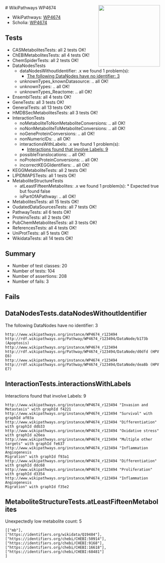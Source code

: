 <img style="float: right; width: 200px" src="https://upload.wikimedia.org/wikipedia/commons/thumb/8/83/Wplogo_with_text_500.png/640px-Wplogo_with_text_500.png" />
# WikiPathways WP4674

* WikiPathways: [WP4674](https://new.wikipathways.org/pathways/WP4674)
* Scholia: [WP4674](https://scholia.toolforge.org/wikipathways/WP4674)
## Tests
* CASMetabolitesTests: all 2 tests OK!
* ChEBIMetabolitesTests: all 4 tests OK!
* ChemSpiderTests: all 2 tests OK!
* DataNodesTests
    * dataNodesWithoutIdentifier: .x we found 1 problem(s):
        * [The following DataNodes have no identifier: 3](#d2d32fa2)
    * unknownTypes_knownDatasource: .. all OK!
    * unknownTypes: .. all OK!
    * unknownTypes_Reactome: .. all OK!
* EnsemblTests: all 4 tests OK!
* GeneTests: all 3 tests OK!
* GeneralTests: all 13 tests OK!
* HMDBSecMetabolitesTests: all 3 tests OK!
* InteractionTests
    * noMetaboliteToNonMetaboliteConversions: .. all OK!
    * noNonMetaboliteToMetaboliteConversions: .. all OK!
    * noGeneProteinConversions: .. all OK!
    * nonNumericIDs: .. all OK!
    * interactionsWithLabels: .x we found 1 problem(s):
        * [Interactions found that involve Labels: 9](#630d2680)
    * possibleTranslocations: .. all OK!
    * noProteinProteinConversions: .. all OK!
    * incorrectKEGGIdentifiers: .. all OK!
* KEGGMetaboliteTests: all 2 tests OK!
* LIPIDMAPSTests: all 1 tests OK!
* MetaboliteStructureTests
    * atLeastFifteenMetabolites: .x we found 1 problem(s):
            * Expected true but found false
    * isPartOfAPathway: .. all OK!
* MetabolitesTests: all 15 tests OK!
* OudatedDataSourcesTests: all 7 tests OK!
* PathwayTests: all 6 tests OK!
* ProteinsTests: all 2 tests OK!
* PubChemMetabolitesTests: all 3 tests OK!
* ReferencesTests: all 4 tests OK!
* UniProtTests: all 5 tests OK!
* WikidataTests: all 14 tests OK!


## Summary

* Number of test classes: 20
* Number of tests: 104
* Number of assertions: 208
* Number of fails: 3

## Fails

<a name="d2d32fa2" />

## DataNodesTests.dataNodesWithoutIdentifier

The following DataNodes have no identifier: 3
```
http://www.wikipathways.org/instance/WP4674_r123494 http://rdf.wikipathways.org/Pathway/WP4674_r123494/DataNode/b173b (Apoptosis)
http://www.wikipathways.org/instance/WP4674_r123494 http://rdf.wikipathways.org/Pathway/WP4674_r123494/DataNode/d0dfd (HPV E6)
http://www.wikipathways.org/instance/WP4674_r123494 http://rdf.wikipathways.org/Pathway/WP4674_r123494/DataNode/dea8b (HPV E7)
```

<a name="630d2680" />

## InteractionTests.interactionsWithLabels

Interactions found that involve Labels: 9
```
http://www.wikipathways.org/instance/WP4674_r123494 "Invasion and Metastasis" with graphId f4221
http://www.wikipathways.org/instance/WP4674_r123494 "Survival" with graphId af03a
http://www.wikipathways.org/instance/WP4674_r123494 "Differentiation" with graphId ddb33
http://www.wikipathways.org/instance/WP4674_r123494 "Oxidative stress" with graphId a26ea
http://www.wikipathways.org/instance/WP4674_r123494 "Multiple other targets" with graphId fe637
http://www.wikipathways.org/instance/WP4674_r123494 "Inflammation
Angiogenesis
Migration" with graphId f93a1
http://www.wikipathways.org/instance/WP4674_r123494 "Differentiation" with graphId ddc68
http://www.wikipathways.org/instance/WP4674_r123494 "Proliferation" with graphId d3354
http://www.wikipathways.org/instance/WP4674_r123494 "Inflammation
Angiogenesis
Migration" with graphId f35e2
```

<a name="6d42917a" />

## MetaboliteStructureTests.atLeastFifteenMetabolites

Unexpectedly low metabolite count: 5

```
[["mb"],
["https://identifiers.org/wikidata/Q19484"],
["https://identifiers.org/chebi/CHEBI:50914"],
["https://identifiers.org/chebi/CHEBI:9168"],
["https://identifiers.org/chebi/CHEBI:16618"],
["https://identifiers.org/chebi/CHEBI:68481"]
]
```

